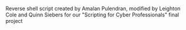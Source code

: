 Reverse shell script created by Amalan Pulendran, modified by Leighton Cole and Quinn Siebers for our "Scripting for Cyber Professionals" final project 
